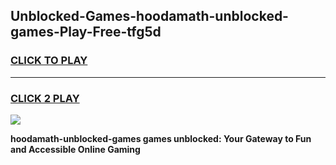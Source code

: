 
## Unblocked-Games-hoodamath-unblocked-games-Play-Free-tfg5d
<h3>
<a href="https://premium76.site?title=hoodamath-unblocked-games&ref=21A">CLICK TO PLAY</a></h3>
<hr>

<h3>
<a href="https://premium76.site?title=hoodamath-unblocked-games&ref=21A">CLICK 2 PLAY</a>
  
</h3>

<a href="https://premium76.site?title=hoodamath-unblocked-games&ref=21A"><img src="https://clearcache.store/games.png"></a>


**hoodamath-unblocked-games games unblocked: Your Gateway to Fun and Accessible Online Gaming**
